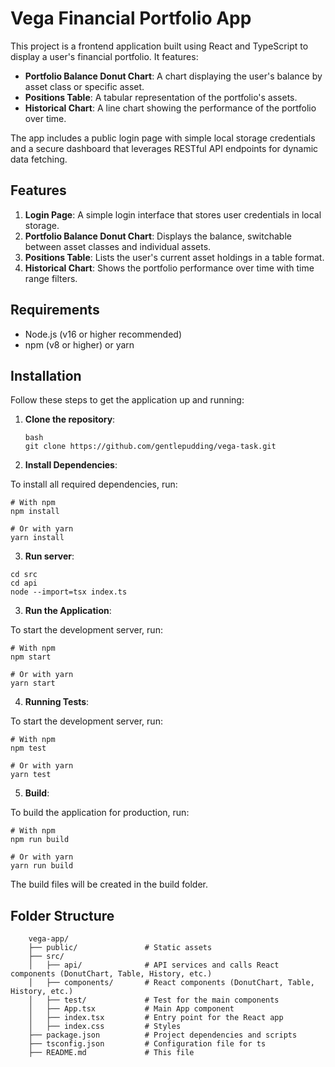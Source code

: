 # Vega Financial Portfolio App

This project is a frontend application built using React and TypeScript to display a user's financial portfolio. It features:

- **Portfolio Balance Donut Chart**: A chart displaying the user's balance by asset class or specific asset.
- **Positions Table**: A tabular representation of the portfolio's assets.
- **Historical Chart**: A line chart showing the performance of the portfolio over time.

The app includes a public login page with simple local storage credentials and a secure dashboard that leverages RESTful API endpoints for dynamic data fetching.

## Features

1. **Login Page**: A simple login interface that stores user credentials in local storage.
2. **Portfolio Balance Donut Chart**: Displays the balance, switchable between asset classes and individual assets.
3. **Positions Table**: Lists the user's current asset holdings in a table format.
4. **Historical Chart**: Shows the portfolio performance over time with time range filters.

## Requirements

- Node.js (v16 or higher recommended)
- npm (v8 or higher) or yarn

## Installation

Follow these steps to get the application up and running:

1. **Clone the repository**:

   ```
   bash
   git clone https://github.com/gentlepudding/vega-task.git
   ```

2. **Install Dependencies**:

To install all required dependencies, run:

```
# With npm
npm install

# Or with yarn
yarn install
```

3. **Run server**:

```
cd src
cd api
node --import=tsx index.ts
```

3. **Run the Application**:

To start the development server, run:

```
# With npm
npm start

# Or with yarn
yarn start
```

4. **Running Tests**:

To start the development server, run:

```
# With npm
npm test

# Or with yarn
yarn test
```
5. **Build**:

To build the application for production, run:

```
# With npm
npm run build

# Or with yarn
yarn run build
```

The build files will be created in the build folder.

## Folder Structure

```
    vega-app/
    ├── public/               # Static assets
    ├── src/
    │   ├── api/              # API services and calls React components (DonutChart, Table, History, etc.)
    │   ├── components/       # React components (DonutChart, Table, History, etc.)
    │   ├── test/             # Test for the main components
    │   ├── App.tsx           # Main App component
    │   ├── index.tsx         # Entry point for the React app
    │   ├── index.css         # Styles
    ├── package.json          # Project dependencies and scripts
    ├── tsconfig.json         # Configuration file for ts
    ├── README.md             # This file

```